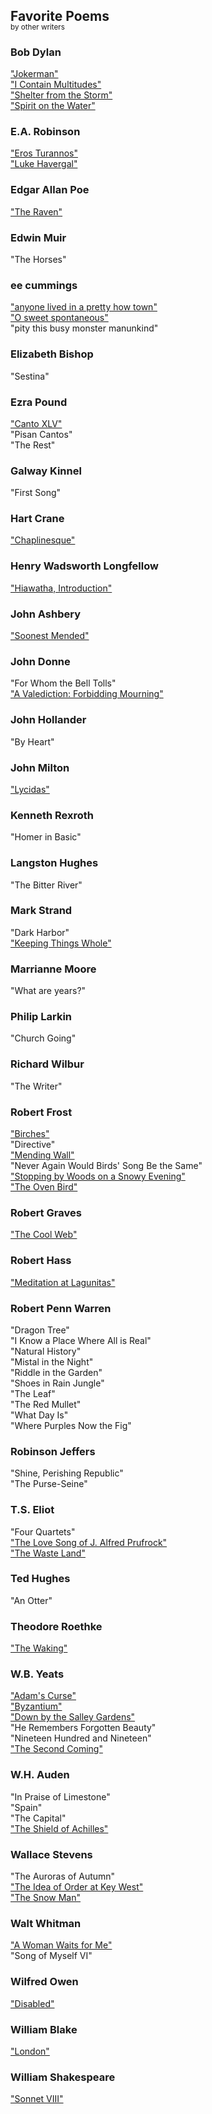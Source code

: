 ## Favorite Poems
<p style="margin:0; margin-top: -1.25rem">
    <small>by other writers</small>
</p>

### Bob Dylan 
["Jokerman"](https://www.youtube.com/watch?v=foVjD4xPT1I)  
["I Contain Multitudes"](https://www.youtube.com/watch?v=pgEP8teNXwY)  
["Shelter from the Storm"](https://www.youtube.com/watch?v=-gsDBuHwqbM)  
["Spirit on the Water"](https://www.youtube.com/watch?v=0NJetQTkK84)  

### E.A. Robinson 
["Eros Turannos"](https://www.poetryfoundation.org/poetrymagazine/poems/12839/eros-turannos)  
["Luke Havergal"](https://www.poetryfoundation.org/poems/46465/luke-havergal)  

### Edgar Allan Poe
["The Raven"](https://www.poetryfoundation.org/poems/48860/the-raven)

### Edwin Muir 
"The Horses"  

### ee cummings 
["anyone lived in a pretty how town"](https://www.poetryfoundation.org/poetrymagazine/poems/22653/anyone-lived-in-a-pretty-how-town)  
["O sweet spontaneous"](https://www.poetryfoundation.org/poems/148505/o-sweet-spontaneous-5bf31932ce110)  
"pity this busy monster manunkind"  

### Elizabeth Bishop 
"Sestina"  

### Ezra Pound 
["Canto XLV"](https://www.poetryfoundation.org/poems/54319/canto-xlv)  
"Pisan Cantos"  
"The Rest"  

### Galway Kinnel 
"First Song"  

### Hart Crane 
["Chaplinesque"](https://www.poetryfoundation.org/poems/43257/chaplinesque)  

### Henry Wadsworth Longfellow 
["Hiawatha, Introduction"](https://naxosaudiobooks.com/hiawatha-unabridged/)  

### John Ashbery 
["Soonest Mended"](https://www.poetryfoundation.org/poems/47765/soonest-mended)  

### John Donne 
"For Whom the Bell Tolls"  
["A Valediction: Forbidding Mourning"](https://www.poetryfoundation.org/poems/44131/a-valediction-forbidding-mourning)  

### John Hollander 
"By Heart"  

### John Milton 
["Lycidas"](https://www.poetryfoundation.org/poems/44733/lycidas)  

### Kenneth Rexroth 
"Homer in Basic"  

### Langston Hughes 
"The Bitter River"  

### Mark Strand 
"Dark Harbor"  
["Keeping Things Whole"](https://www.poetryfoundation.org/poems/47541/keeping-things-whole)  

### Marrianne Moore 
"What are years?"  

### Philip Larkin 
"Church Going"  

### Richard Wilbur 
"The Writer"  

### Robert Frost 
["Birches"](https://www.poetryfoundation.org/poems/44260/birches)  
"Directive"  
["Mending Wall"](https://www.poetryfoundation.org/poems/44266/mending-wall)  
"Never Again Would Birds' Song Be the Same"  
["Stopping by Woods on a Snowy Evening"](https://www.poetryfoundation.org/poems/42891/stopping-by-woods-on-a-snowy-evening)  
["The Oven Bird"](https://www.poetryfoundation.org/poems/44269/the-oven-bird)  

### Robert Graves 
["The Cool Web"](https://www.poetryfoundation.org/poetrymagazine/browse?contentId=17542)  

### Robert Hass 
["Meditation at Lagunitas"](https://www.poetryfoundation.org/poems/47553/meditation-at-lagunitas)  

### Robert Penn Warren 
"Dragon Tree"  
"I Know a Place Where All is Real"  
"Natural History"  
"Mistal in the Night"  
"Riddle in the Garden"  
"Shoes in Rain Jungle"  
"The Leaf"  
"The Red Mullet"  
"What Day Is"  
"Where Purples Now the Fig"  

### Robinson Jeffers 
"Shine, Perishing Republic"  
"The Purse-Seine"  

### T.S. Eliot 
"Four Quartets"  
["The Love Song of J. Alfred Prufrock"](https://www.poetryfoundation.org/poetrymagazine/poems/44212/the-love-song-of-j-alfred-prufrock)  
["The Waste Land"](https://www.poetryfoundation.org/poems/47311/the-waste-land)  

### Ted Hughes
"An Otter"  

### Theodore Roethke 
["The Waking"](https://www.poetryfoundation.org/poems/43333/the-waking-56d2220f25315)  

### W.B. Yeats 
["Adam's Curse"](https://www.poetryfoundation.org/poems/43285/adams-curse)  
["Byzantium"](https://www.poetryfoundation.org/poems/43296/byzantium)  
["Down by the Salley Gardens"](https://www.poetryfoundation.org/poems/50311/down-by-the-salley-gardens)  
"He Remembers Forgotten Beauty"  
"Nineteen Hundred and Nineteen"  
["The Second Coming"](https://www.poetryfoundation.org/poems/43290/the-second-coming)  

### W.H. Auden 
"In Praise of Limestone"  
"Spain"  
"The Capital"  
["The Shield of Achilles"](https://www.poetryfoundation.org/poetrymagazine/browse?contentId=26040)  

### Wallace Stevens 
"The Auroras of Autumn"  
["The Idea of Order at Key West"](https://www.poetryfoundation.org/poems/43431/the-idea-of-order-at-key-west)  
["The Snow Man"](https://www.poetryfoundation.org/poems/45235/the-snow-man-56d224a6d4e90)  

### Walt Whitman 
["A Woman Waits for Me"](https://poets.org/poem/woman-waits-me)  
"Song of Myself VI"  

### Wilfred Owen 
["Disabled"](https://www.poetryfoundation.org/poems/57285/disabled)  

### William Blake 
["London"](https://www.poetryfoundation.org/poems/43673/london-56d222777e969)  

### William Shakespeare 
["Sonnet VIII"](http://shakespeare.mit.edu/Poetry/sonnet.VIII.html)  